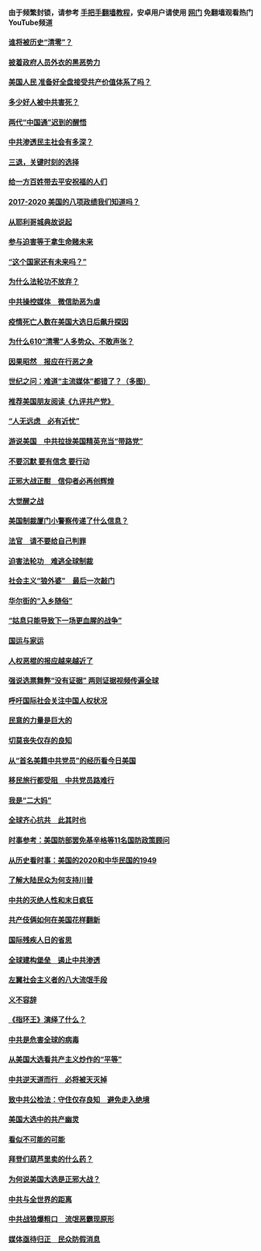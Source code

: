 #### 由于频繁封锁，请参考 [手把手翻墙教程](https://github.com/gfw-breaker/guides/wiki/)，安卓用户请使用 [网门](https://github.com/gfw-breaker/nogfw/blob/master/dl.md?t=02060700) 免翻墙观看热门YouTube频道 

#### [谁将被历史“清零”？](../pages/73/417485.md?t=02060700) 

#### [披着政府人员外衣的黑恶势力](../pages/73/417442.md?t=02060700) 

#### [美国人民 准备好全盘接受共产价值体系了吗？](../pages/73/417491.md?t=02060700) 

#### [多少好人被中共害死？](../pages/73/417144.md?t=02060700) 

#### [两代“中国通”迟到的醒悟](../pages/73/417064.md?t=02060700) 

#### [中共渗透民主社会有多深？](../pages/73/417063.md?t=02060700) 

#### [三退，关键时刻的选择](../pages/73/416969.md?t=02060700) 

#### [给一方百姓带去平安祝福的人们](../pages/73/416941.md?t=02060700) 

#### [2017-2020  美国的八项政绩我们知道吗？](../pages/73/416968.md?t=02060700) 

#### [从耶利哥城典故说起](../pages/73/416892.md?t=02060700) 

#### [参与迫害等于拿生命赌未来](../pages/73/416856.md?t=02060700) 

#### [“这个国家还有未来吗？”](../pages/73/416852.md?t=02060700) 

#### [为什么法轮功不放弃？](../pages/73/416864.md?t=02060700) 

#### [中共操控媒体　微信助恶为虐](../pages/73/416724.md?t=02060700) 

#### [疫情死亡人数在美国大选日后飙升探因](../pages/73/416606.md?t=02060700) 

#### [为什么610“清零”人多势众、不敢声张？](../pages/73/416632.md?t=02060700) 

#### [因果昭然　报应在行恶之身](../pages/73/416582.md?t=02060700) 

#### [世纪之问：难道“主流媒体”都错了？（多图）](../pages/73/416571.md?t=02060700) 

#### [推荐美国朋友阅读《九评共产党》](../pages/73/416510.md?t=02060700) 

#### [“人无远虑　必有近忧”](../pages/73/416513.md?t=02060700) 

#### [游说美国　中共拉拢美国精英充当“带路党”](../pages/73/416529.md?t=02060700) 

#### [不要沉默 要有信念 要行动](../pages/73/416457.md?t=02060700) 

#### [正邪大战正酣　信仰者必再创辉煌](../pages/73/416433.md?t=02060700) 

#### [大觉醒之战](../pages/73/416456.md?t=02060700) 

#### [美国制裁厦门小警察传递了什么信息？](../pages/73/416432.md?t=02060700) 

#### [法官　请不要给自己判罪](../pages/73/416379.md?t=02060700) 

#### [迫害法轮功　难逃全球制裁](../pages/73/416380.md?t=02060700) 

#### [社会主义“狼外婆”　最后一次敲门](../pages/73/416394.md?t=02060700) 

#### [华尔街的“入乡随俗”](../pages/73/416395.md?t=02060700) 

#### [“姑息只能导致下一场更血腥的战争”](../pages/73/416223.md?t=02060700) 

#### [国运与家运](../pages/73/416224.md?t=02060700) 

#### [人权恶棍的报应越来越近了](../pages/73/416276.md?t=02060700) 

#### [强说选票舞弊“没有证据” 两则证据视频传遍全球](../pages/73/416227.md?t=02060700) 

#### [呼吁国际社会关注中国人权状况](../pages/73/416135.md?t=02060700) 

#### [民意的力量是巨大的](../pages/73/416222.md?t=02060700) 

#### [切莫丧失仅存的良知](../pages/73/416134.md?t=02060700) 

#### [从“首名美籍中共党员”的经历看今日美国](../pages/73/416114.md?t=02060700) 

#### [移民旅行都受阻　中共党员路难行](../pages/73/416033.md?t=02060700) 

#### [我是“二大妈”](../pages/73/415529.md?t=02060700) 

#### [全球齐心抗共　此其时也](../pages/73/415989.md?t=02060700) 

#### [时事参考：美国防部罢免基辛格等11名国防政策顾问](../pages/73/415970.md?t=02060700) 

#### [从历史看时事：美国的2020和中华民国的1949](../pages/73/415949.md?t=02060700) 

#### [了解大陆民众为何支持川普](../pages/73/415950.md?t=02060700) 

#### [中共的灭绝人性和末日疯狂](../pages/73/415944.md?t=02060700) 

#### [共产伎俩如何在美国花样翻新](../pages/73/415908.md?t=02060700) 

#### [国际残疾人日的省思](../pages/73/415849.md?t=02060700) 

#### [全球建构堡垒　遏止中共渗透](../pages/73/415850.md?t=02060700) 

#### [左翼社会主义者的八大流氓手段](../pages/73/415802.md?t=02060700) 

#### [义不容辞](../pages/73/415807.md?t=02060700) 

#### [《指环王》演绎了什么？](../pages/73/415739.md?t=02060700) 

#### [中共是危害全球的病毒](../pages/73/415569.md?t=02060700) 

#### [从美国大选看共产主义炒作的“平等”](../pages/73/415654.md?t=02060700) 

#### [中共逆天道而行　必将被天灭掉](../pages/73/415626.md?t=02060700) 

#### [致中共公检法：守住仅存良知　避免走入绝境](../pages/73/415627.md?t=02060700) 

#### [美国大选中的共产幽灵](../pages/73/415618.md?t=02060700) 

#### [看似不可能的可能](../pages/73/415619.md?t=02060700) 

#### [拜登们葫芦里卖的什么药？](../pages/73/415531.md?t=02060700) 

#### [为何说美国大选是正邪大战？](../pages/73/415530.md?t=02060700) 

#### [中共与全世界的距离](../pages/73/415435.md?t=02060700) 

#### [中共战狼爆粗口　流氓恶霸现原形](../pages/73/415426.md?t=02060700) 

#### [媒体亟待归正　民众防假消息](../pages/73/415402.md?t=02060700) 

